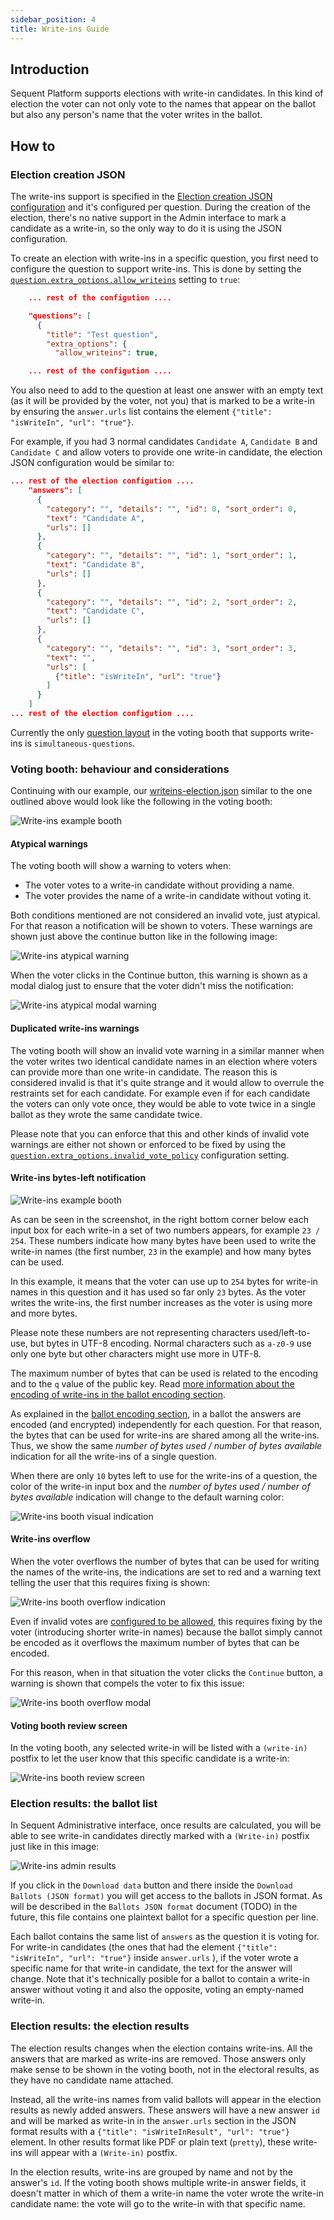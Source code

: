 ```yaml
---
sidebar_position: 4
title: Write-ins Guide
---
```


## Introduction

Sequent Platform supports elections with write-in candidates. In this kind of
election the voter can not only vote to the names that appear on the ballot but
also any person's name that the voter writes in the ballot.

## How to

### Election creation JSON

The write-ins support is specified in the 
[Election creation JSON configuration](../../reference/election-creation-json)
and it's configured per question. During the creation of the election, there's 
no native support in the Admin interface to mark a candidate as a write-in, so 
the only way to do it is using the JSON configuration.

To create an election with write-ins in a specific question, you first need
to configure the question to support write-ins. This is done by setting the
[`question.extra_options.allow_writeins`](../../reference/election-creation-json#question-extra-allow_writeins) 
setting to `true`:

```json title="writeins-election.json fragment" {7}
    ... rest of the configution ....

    "questions": [
      {
        "title": "Test question",
        "extra_options": {
          "allow_writeins": true,

    ... rest of the configution ....
```

You also need to add to the question at least one answer with an empty text 
(as it will be provided by the voter, not you) that is marked to be a write-in 
by ensuring the `answer.urls` list contains the element 
`{"title": "isWriteIn", "url": "true"}`.

For example, if you had 3 normal candidates `Candidate A`, `Candidate B` and
`Candidate C` and allow voters to provide one write-in candidate, the election 
JSON configuration would be similar to:

```json title="writeins-election.json fragment" {18-24}
... rest of the election configution ....
    "answers": [
      {
        "category": "", "details": "", "id": 0, "sort_order": 0,
        "text": "Candidate A",
        "urls": []
      },
      {
        "category": "", "details": "", "id": 1, "sort_order": 1,
        "text": "Candidate B",
        "urls": []
      },
      {
        "category": "", "details": "", "id": 2, "sort_order": 2,
        "text": "Candidate C",
        "urls": []
      },
      {
        "category": "", "details": "", "id": 3, "sort_order": 3,
        "text": "",
        "urls": [
          {"title": "isWriteIn", "url": "true"}
        ]
      }
    ]
... rest of the election configution ....
```

Currently the only 
[question layout](../../reference/election-creation-json#question-layout) 
in the voting booth that supports write-ins is `simultaneous-questions`.

### Voting booth: behaviour and considerations

Continuing with our example, our
[writeins-election.json](./assets/university_example.yaml) similar to the one
outlined above would look like the following in the voting booth:

![Write-ins example booth](./assets/writeins-booth.png)

#### Atypical warnings

The voting booth will show a warning to voters when:
- The voter votes to a write-in candidate without providing a name.
- The voter provides the name of a write-in candidate without voting it.

Both conditions mentioned are not considered an invalid vote, just atypical. 
For that reason a notification will be shown to voters. These warnings are 
shown just above the continue button like in the following image:

![Write-ins atypical warning](./assets/writeins-atypical-warning.png)

When the voter clicks in the Continue button, this warning is shown as a modal
dialog just to ensure that the voter didn't miss the notification:

![Write-ins atypical modal warning](./assets/writeins-atypical-modal-warning.png)

#### Duplicated write-ins warnings

The voting booth will show an invalid vote warning in a similar manner when the 
voter writes two identical candidate names in an election where voters can 
provide more than one write-in candidate. The reason this is considered invalid
is that it's quite strange and it would allow to overrule the restraints set
for each candidate. For example even if for each candidate the voters can
only vote once, they would be able to vote twice in a single ballot as they 
wrote the same candidate twice.

Please note that you can enforce that this and other kinds of invalid vote 
warnings are either not shown or enforced to be fixed by using the 
[`question.extra_options.invalid_vote_policy`](../../reference/election-creation-json#question-extra-invalid_vote_policy) 
configuration setting.

#### Write-ins bytes-left notification

![Write-ins example booth](./assets/writeins-booth.png)

As can be seen in the screenshot, in the right bottom corner below each input 
box for each write-in a set of two numbers appears, for example  `23 / 254`. 
These numbers indicate how many bytes have been used to write the write-in 
names (the first number, `23` in the example) and how many bytes can be used.

In this example, it means that the voter can use up to `254` bytes for write-in 
names in this question and it has used so far only `23` bytes. As the voter 
writes the write-ins, the first number increases as the voter is using more and 
more bytes. 

Please note these numbers are not representing characters used/left-to-use, 
but bytes in UTF-8 encoding. Normal characters such as `a-z0-9` use only one
byte but other characters might use more in UTF-8.

The maximum number of bytes that can be used is related to the encoding and to
the `q` value of the public key. Read 
[more information about the encoding of write-ins in the ballot encoding section](../../reference/ballot-encoding#write-ins).

As explained in the 
[ballot encoding section](../../reference/ballot-encoding#write-ins), in a 
ballot the answers are encoded (and encrypted) independently for each question. 
For that reason, the bytes that can be used for write-ins are shared among all 
the write-ins. Thus, we show the same <i>number of bytes used / number of bytes 
available</i> indication for all the write-ins of a single question.

When there are only `10` bytes left to use for the write-ins of a question,
the color of the write-in input box and the <i>number of bytes used / number 
of bytes available</i> indication will change to the default warning color:

![Write-ins booth visual indication](./assets/writeins-booth-input-indication.png)

#### Write-ins overflow

When the voter overflows the number of bytes that can be used for writing the
names of the write-ins, the indications are set to red and a warning text
telling the user that this requires fixing is shown: 

![Write-ins booth overflow indication](./assets/writeins-overflow-indication.png)

Even if invalid votes are 
[configured to be allowed](../../reference/election-creation-json#question-extra-invalid_vote_policy), 
this requires fixing by the voter (introducing shorter write-in names) because 
the ballot simply cannot be encoded as it overflows the maximum number of bytes
that can be encoded.

For this reason, when in that situation the voter clicks the `Continue` button,
a warning is shown that compels the voter to fix this issue:

![Write-ins booth overflow modal](./assets/writeins-booth-overflow-modal.png)

#### Voting booth review screen

In the voting booth, any selected write-in will be listed with a `(write-in)`
postfix to let the user know that this specific candidate is a write-in:

![Write-ins booth review screen](./assets/writeins-booth-review.png)

### Election results: the ballot list

In Sequent Administrative interface, once results are calculated, you will be
able to see write-in candidates directly marked with a `(Write-in)` postfix 
just like in this image:

![Write-ins admin results](./assets/writeins-admin-results.png)

If you click in the `Download data` button and there inside the 
`Download Ballots (JSON format)` you will get access to the ballots in JSON 
format. As will be described in the `Ballots JSON format` document (TODO) in 
the future, this file contains one plaintext ballot for a specific question 
per line. 

Each ballot contains the same list of `answers` as the question it is voting 
for. For write-in candidates (the ones that had the element 
`{"title": "isWriteIn", "url": "true"}` inside `answer.urls` ), if the voter
wrote a specific name for that write-in candidate, the text for the answer
will change. Note that it's technically posible for a ballot to contain a 
write-in answer without voting it and also the opposite,  voting
an empty-named write-in.

### Election results: the election results

The election results changes when the election contains write-ins. All the
answers that are marked as write-ins are removed. Those answers only make sense
to be shown in the voting booth, not in the electoral results, as they have
no candidate name attached.

Instead, all the write-ins names from valid ballots will appear in the election 
results as newly added answers. These answers will have a new answer `id` and
will be marked as write-in in the `answer.urls` section in the JSON format 
results with a `{"title": "isWriteInResult", "url": "true"}` element. In other
results format like PDF or plain text (`pretty`), these write-ins will appear
with a `(Write-in)` postfix.

In the election results, write-ins are grouped by name and not by the answer's
`id`. If the voting booth shows multiple write-in answer fields, it doesn't 
matter in which of them a write-in name the voter wrote the write-in candidate
name: the vote will go to the write-in with that specific name.
